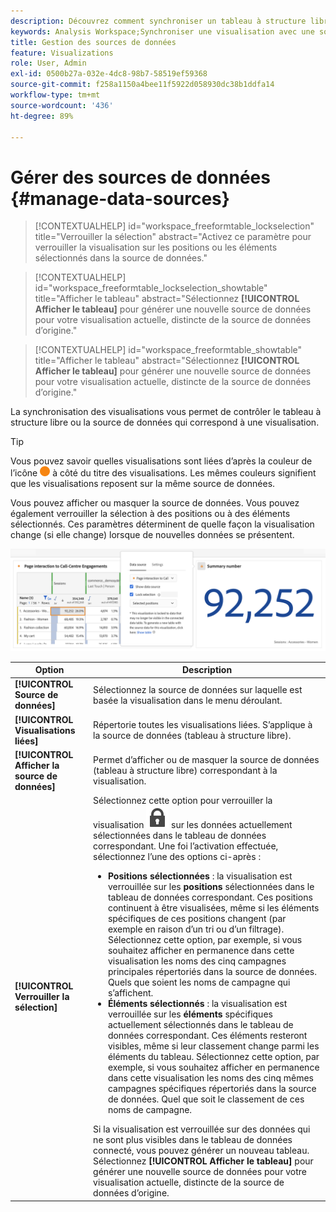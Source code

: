 ```yaml
---
description: Découvrez comment synchroniser un tableau à structure libre ou une source de données avec la visualisation correspondante.
keywords: Analysis Workspace;Synchroniser une visualisation avec une source de données
title: Gestion des sources de données
feature: Visualizations
role: User, Admin
exl-id: 0500b27a-032e-4dc8-98b7-58519ef59368
source-git-commit: f258a1150a4bee11f5922d058930dc38b1ddfa14
workflow-type: tm+mt
source-wordcount: '436'
ht-degree: 89%

---
```


# Gérer des sources de données {#manage-data-sources}

>[!CONTEXTUALHELP]
>id="workspace_freeformtable_lockselection"
>title="Verrouiller la sélection"
>abstract="Activez ce paramètre pour verrouiller la visualisation sur les positions ou les éléments sélectionnés dans la source de données."

>[!CONTEXTUALHELP]
>id="workspace_freeformtable_lockselection_showtable"
>title="Afficher le tableau"
>abstract="Sélectionnez **[!UICONTROL Afficher le tableau]** pour générer une nouvelle source de données pour votre visualisation actuelle, distincte de la source de données d’origine."

>[!CONTEXTUALHELP]
>id="workspace_freeformtable_showtable"
>title="Afficher le tableau"
>abstract="Sélectionnez **[!UICONTROL Afficher le tableau]** pour générer une nouvelle source de données pour votre visualisation actuelle, distincte de la source de données d’origine."


La synchronisation des visualisations vous permet de contrôler le tableau à structure libre ou la source de données qui correspond à une visualisation.


>[!TIP]
>
>Vous pouvez savoir quelles visualisations sont liées d’après la couleur de l’icône ![StatusOrange](/help/assets/icons/StatusOrange.svg) à côté du titre des visualisations. Les mêmes couleurs signifient que les visualisations reposent sur la même source de données.
>

Vous pouvez afficher ou masquer la source de données. Vous pouvez également verrouiller la sélection à des positions ou à des éléments sélectionnés. Ces paramètres déterminent de quelle façon la visualisation change (si elle change) lorsque de nouvelles données se présentent.

![Boîte de dialogue des options de la source de données présentant les options décrites dans la section suivante.](assets/lock-selection.png)

<!--
**Tip:** You can tell which visualizations are related by the color of the dot next to the title. Matching colors mean that visualizations are based on the same data source.

Managing a data source lets you show the data source or lock the selection. These settings determine how the visualization changes (or doesn't change) when new data comes in.

1. [Create a project](/help/analyze/analysis-workspace/home.md) with a data table and a [visualization](/help/analyze/analysis-workspace/visualizations/freeform-analysis-visualizations.md).
1. In the data table, select the cells (data source) you want to associate with the visualization.
1. In the visualization, click the dot next to the title to bring up the **[!UICONTROL Data Source]** dialog. Select **[!UICONTROL Show Data Source]** or **[!UICONTROL Lock Selection]**.

   ![](assets/manage-data-source.png)

   Synchronizing a visualization to a table cell creates a new (hidden) table and color-codes the synchronized visualization with that table.

>[!BEGINSHADEBOX]

See ![VideoCheckedOut](/help/assets/icons/VideoCheckedOut.svg) [Data source settings](https://video.tv.adobe.com/v/328077?quality=12&learn=on&captions=fre_fr){target="_blank"} for a demo video.

>[!ENDSHADEBOX]

-->

| Option | Description |
|--- |--- |
| **[!UICONTROL Source de données]** | Sélectionnez la source de données sur laquelle est basée la visualisation dans le menu déroulant. |
| **[!UICONTROL Visualisations liées]** | Répertorie toutes les visualisations liées. S’applique à la source de données (tableau à structure libre). |
| **[!UICONTROL Afficher la source de données]** | Permet d’afficher ou de masquer la source de données (tableau à structure libre) correspondant à la visualisation. |
| **[!UICONTROL Verrouiller la sélection]** | Sélectionnez cette option pour verrouiller la visualisation ![LockClosed](/help/assets/icons/LockClosed.svg) sur les données actuellement sélectionnées dans le tableau de données correspondant. Une foi l’activation effectuée, sélectionnez l’une des options ci-après :  <ul><li>**Positions sélectionnées** : la visualisation est verrouillée sur les **positions** sélectionnées dans le tableau de données correspondant. Ces positions continuent à être visualisées, même si les éléments spécifiques de ces positions changent (par exemple en raison d’un tri ou d’un filtrage). Sélectionnez cette option, par exemple, si vous souhaitez afficher en permanence dans cette visualisation les noms des cinq campagnes principales répertoriés dans la source de données. Quels que soient les noms de campagne qui s’affichent.</li> <li>**Éléments sélectionnés** : la visualisation est verrouillée sur les **éléments** spécifiques actuellement sélectionnés dans le tableau de données correspondant. Ces éléments resteront visibles, même si leur classement change parmi les éléments du tableau. Sélectionnez cette option, par exemple, si vous souhaitez afficher en permanence dans cette visualisation les noms des cinq mêmes campagnes spécifiques répertoriés dans la source de données. Quel que soit le classement de ces noms de campagne.</li></ul>Si la visualisation est verrouillée sur des données qui ne sont plus visibles dans le tableau de données connecté, vous pouvez générer un nouveau tableau. Sélectionnez **[!UICONTROL Afficher le tableau]** pour générer une nouvelle source de données pour votre visualisation actuelle, distincte de la source de données d’origine. |
